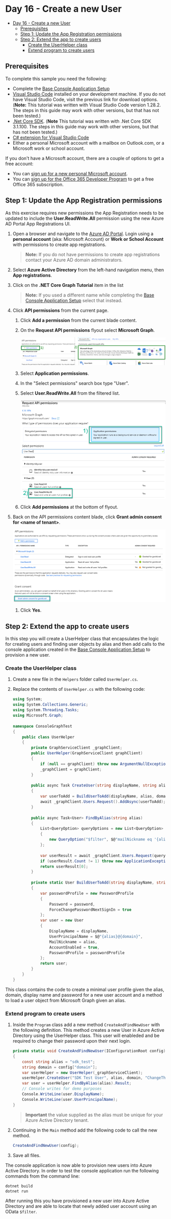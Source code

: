 # Day 16 - Create a new User

- [Day 16 - Create a new User](#day-16---create-a-new-user)
  - [Prerequisites](#prerequisites)
  - [Step 1: Update the App Registration permissions](#step-1-update-the-app-registration-permissions)
  - [Step 2: Extend the app to create users](#step-2-extend-the-app-to-create-users)
    - [Create the UserHelper class](#create-the-userhelper-class)
    - [Extend program to create users](#extend-program-to-create-users)

## Prerequisites

To complete this sample you need the following:

- Complete the [Base Console Application Setup](../base-console-app/)
- [Visual Studio Code](https://code.visualstudio.com/) installed on your development machine. If you do not have Visual Studio Code, visit the previous link for download options. (**Note:** This tutorial was written with Visual Studio Code version 1.28.2. The steps in this guide may work with other versions, but that has not been tested.)
- [.Net Core SDK](https://www.microsoft.com/net/download/dotnet-core/3.1#sdk-3.1.100). (**Note** This tutorial was written with .Net Core SDK 3.1.100.  The steps in this guide may work with other versions, but that has not been tested.)
- [C# extension for Visual Studio Code](https://marketplace.visualstudio.com/items?itemName=ms-vscode.csharp)
- Either a personal Microsoft account with a mailbox on Outlook.com, or a Microsoft work or school account.

If you don't have a Microsoft account, there are a couple of options to get a free account:

- You can [sign up for a new personal Microsoft account](https://signup.live.com/signup?wa=wsignin1.0&rpsnv=12&ct=1454618383&rver=6.4.6456.0&wp=MBI_SSL_SHARED&wreply=https://mail.live.com/default.aspx&id=64855&cbcxt=mai&bk=1454618383&uiflavor=web&uaid=b213a65b4fdc484382b6622b3ecaa547&mkt=E-US&lc=1033&lic=1).
- You can [sign up for the Office 365 Developer Program](https://developer.microsoft.com/office/dev-program) to get a free Office 365 subscription.

## Step 1: Update the App Registration permissions

As this exercise requires new permissions the App Registration needs to be updated to include  the **User.ReadWrite.All** permission using the new Azure AD Portal App Registrations UI.

1. Open a browser and navigate to the [Azure AD Portal](https://aad.portal.azure.com). Login using a **personal account** (aka: Microsoft Account) or **Work or School Account** with permissions to create app registrations.

    > **Note:** If you do not have permissions to create app registrations contact your Azure AD domain administrators.

1. Select **Azure Active Directory** from the left-hand navigation menu, then **App registrations**.

1. Click on the **.NET Core Graph Tutorial** item in the list

    > **Note:** If you used a different name while completing the [Base Console Application Setup](../base-console-app/) select that instead.

1. Click **API permissions** from the current page.

    1. Click **Add a permission** from the current blade content.
    1. On the **Request API permissions** flyout select **Microsoft Graph**.

        ![Screenshot of selecting Microsoft Graph permission to add to app registration](Images/aad-create-app-05.png)

    1. Select **Application permissions**.
    1. In the "Select permissions" search box type "User".
    1. Select **User.ReadWrite.All** from the filtered list.

        ![Screenshot of adding application permission for User.ReadWrite.All permission](Images/aad-create-app-06.png)

    1. Click **Add permissions** at the bottom of flyout.

1. Back on the API permissions content blade, click **Grant admin consent for \<name of tenant\>**.

    ![Screenshot of granting admin consent for newly added permission](Images/aad-create-app-07.png)

    1. Click **Yes**.

## Step 2: Extend the app to create users

In this step you will create a UserHelper class that encapsulates the logic for creating users and finding user objects by alias and then add calls to the console application created in the [Base Console Application Setup](../base-console-app/) to provision a new user.

### Create the UserHelper class

1. Create a new file in the `Helpers` folder called `UserHelper.cs`.
1. Replace the contents of `UserHelper.cs` with the following code:

    ```cs
    using System;
    using System.Collections.Generic;
    using System.Threading.Tasks;
    using Microsoft.Graph;

    namespace ConsoleGraphTest
    {
        public class UserHelper
        {
            private GraphServiceClient _graphClient;
            public UserHelper(GraphServiceClient graphClient)
            {
                if (null == graphClient) throw new ArgumentNullException(nameof(graphClient));
                _graphClient = graphClient;
            }

            public async Task CreateUser(string displayName, string alias, string domain, string password)
            {
                var userToAdd = BuildUserToAdd(displayName, alias, domain, password);
                await _graphClient.Users.Request().AddAsync(userToAdd);
            }

            public async Task<User> FindByAlias(string alias)
            {
                List<QueryOption> queryOptions = new List<QueryOption>
                {
                    new QueryOption("$filter", $@"mailNickname eq '{alias}'")
                };

                var userResult = await _graphClient.Users.Request(queryOptions).GetAsync();
                if (userResult.Count != 1) throw new ApplicationException($"Unable to find a user with the alias {alias}");
                return userResult[0];
            }

            private static User BuildUserToAdd(string displayName, string alias, string domain, string password)
            {
                var passwordProfile = new PasswordProfile
                {
                    Password = password,
                    ForceChangePasswordNextSignIn = true
                };
                var user = new User
                {
                    DisplayName = displayName,
                    UserPrincipalName = $@"{alias}@{domain}",
                    MailNickname = alias,
                    AccountEnabled = true,
                    PasswordProfile = passwordProfile
                };
                return user;
            }
        }
    }
    ```

This class contains the code to create a minimal user profile given the alias, domain, display name and password for a new user account and a method to load a user object from Microsoft Graph given an alias.

### Extend program to create users

1. Inside the `Program` class add a new method `CreateAndFindNewUser` with the following definition.  This method creates a new User in Azure Active Directory using the UserHelper class. This user will enableded and be required to change their password upon their next login.

    ```cs
    private static void CreateAndFindNewUser(IConfigurationRoot config)
    {
        const string alias = "sdk_test";
        string domain = config["domain"];
        var userHelper = new UserHelper(_graphServiceClient);
        userHelper.CreateUser("SDK Test User", alias, domain, "ChangeThis!0").GetAwaiter().GetResult();
        var user = userHelper.FindByAlias(alias).Result;
        // Console writes for demo purposes
        Console.WriteLine(user.DisplayName);
        Console.WriteLine(user.UserPrincipalName);
    }
    ```

    > **Important** the value supplied as the alias must be unique for your Azure Active Directory tenant.

1. Continuing in the `Main` method add the following code to call the new method.

    ```cs
    CreateAndFindNewUser(config);
    ```

1. Save all files.

The console application is now able to provision new users into Azure Active Directory. In order to test the console application run the following commands from the command line:

```
dotnet build
dotnet run
```

After running this you have provisioned a new user into Azure Active Directory and are able to locate that newly added user account using an OData `$filter`.